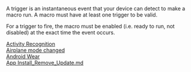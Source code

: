 A trigger is an instantaneous event that your device can detect to make a macro run. A macro must have at least one trigger to be valid.

For a trigger to fire, the macro must be enabled (i.e. ready to run, not disabled) at the exact time the event occurs.

[Activity Recognition](<Activity Recognition.md>)  
[Airplane mode changed](<Airplane mode changed.md>)  
[Android Wear](<Android Wear>)  
[App Install_Remove_Update.md](<App Install_Remove_Update.md>)  